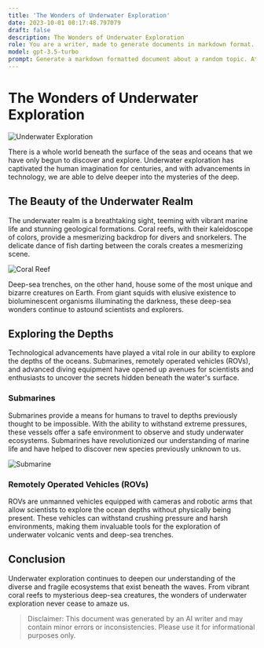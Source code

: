 ```yaml
---
title: 'The Wonders of Underwater Exploration'
date: 2023-10-01 08:17:48.797079
draft: false
description: The Wonders of Underwater Exploration
role: You are a writer, made to generate documents in markdown format. It is very important that all of the documents you generate are in valid markdown format.
model: gpt-3.5-turbo
prompt: Generate a markdown formatted document about a random topic. At the bottom, include a disclaimer explaining that the document was generated by you. The first line of the document should be the title. Make sure that the entire document is in proper markdown format, using a mix of various tags to make the document visually appealing.
---
```


# The Wonders of Underwater Exploration

![Underwater Exploration](https://images.unsplash.com/photo-1547934571-ef140d47cb19)

There is a whole world beneath the surface of the seas and oceans that we have only begun to discover and explore. Underwater exploration has captivated the human imagination for centuries, and with advancements in technology, we are able to delve deeper into the mysteries of the deep.


## The Beauty of the Underwater Realm

The underwater realm is a breathtaking sight, teeming with vibrant marine life and stunning geological formations. Coral reefs, with their kaleidoscope of colors, provide a mesmerizing backdrop for divers and snorkelers. The delicate dance of fish darting between the corals creates a mesmerizing scene.

![Coral Reef](https://images.unsplash.com/photo-1518791920215-813b3b244d36)

Deep-sea trenches, on the other hand, house some of the most unique and bizarre creatures on Earth. From giant squids with elusive existence to bioluminescent organisms illuminating the darkness, these deep-sea wonders continue to astound scientists and explorers.

## Exploring the Depths

Technological advancements have played a vital role in our ability to explore the depths of the oceans. Submarines, remotely operated vehicles (ROVs), and advanced diving equipment have opened up avenues for scientists and enthusiasts to uncover the secrets hidden beneath the water's surface.

### Submarines

Submarines provide a means for humans to travel to depths previously thought to be impossible. With the ability to withstand extreme pressures, these vessels offer a safe environment to observe and study underwater ecosystems. Submarines have revolutionized our understanding of marine life and have helped to discover new species previously unknown to us.

![Submarine](https://images.unsplash.com/photo-1553094531-5198b7a55524)

### Remotely Operated Vehicles (ROVs)

ROVs are unmanned vehicles equipped with cameras and robotic arms that allow scientists to explore the ocean depths without physically being present. These vehicles can withstand crushing pressure and harsh environments, making them invaluable tools for the exploration of underwater volcanic vents and deep-sea trenches.

## Conclusion

Underwater exploration continues to deepen our understanding of the diverse and fragile ecosystems that exist beneath the waves. From vibrant coral reefs to mysterious deep-sea creatures, the wonders of underwater exploration never cease to amaze us.

> Disclaimer: This document was generated by an AI writer and may contain minor errors or inconsistencies. Please use it for informational purposes only.

